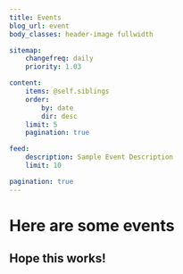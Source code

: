 ```yaml
---
title: Events
blog_url: event
body_classes: header-image fullwidth

sitemap:
    changefreq: daily
    priority: 1.03

content:
    items: @self.siblings
    order:
        by: date
        dir: desc
    limit: 5
    pagination: true

feed:
    description: Sample Event Description
    limit: 10

pagination: true
---
```


# Here are some events
## Hope this works!
